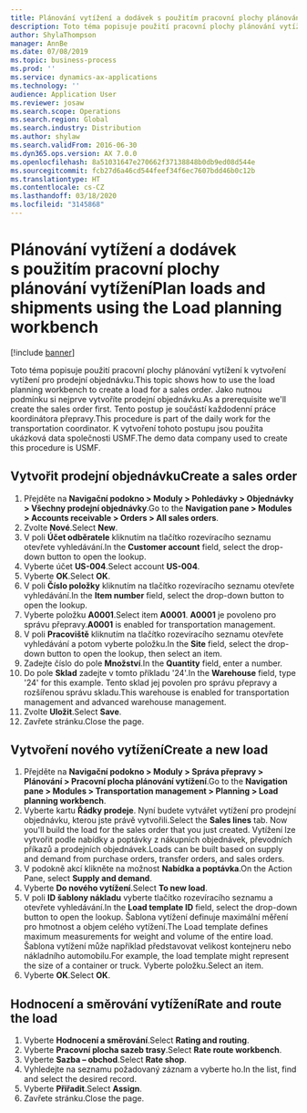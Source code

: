 ```yaml
---
title: Plánování vytížení a dodávek s použitím pracovní plochy plánování vytížení
description: Toto téma popisuje použití pracovní plochy plánování vytížení k vytvoření vytížení pro prodejní objednávku.
author: ShylaThompson
manager: AnnBe
ms.date: 07/08/2019
ms.topic: business-process
ms.prod: ''
ms.service: dynamics-ax-applications
ms.technology: ''
audience: Application User
ms.reviewer: josaw
ms.search.scope: Operations
ms.search.region: Global
ms.search.industry: Distribution
ms.author: shylaw
ms.search.validFrom: 2016-06-30
ms.dyn365.ops.version: AX 7.0.0
ms.openlocfilehash: 8a51031647e270662f37138848b0db9ed08d544e
ms.sourcegitcommit: fcb27d6a46cd544feef34f6ec7607bdd46b0c12b
ms.translationtype: HT
ms.contentlocale: cs-CZ
ms.lasthandoff: 03/18/2020
ms.locfileid: "3145868"
---
```

# <a name="plan-loads-and-shipments-using-the-load-planning-workbench"></a><span data-ttu-id="f65c2-103">Plánování vytížení a dodávek s použitím pracovní plochy plánování vytížení</span><span class="sxs-lookup"><span data-stu-id="f65c2-103">Plan loads and shipments using the Load planning workbench</span></span>

[!include [banner](../../includes/banner.md)]

<span data-ttu-id="f65c2-104">Toto téma popisuje použití pracovní plochy plánování vytížení k vytvoření vytížení pro prodejní objednávku.</span><span class="sxs-lookup"><span data-stu-id="f65c2-104">This topic shows how to use the load planning workbench to create a load for a sales order.</span></span> <span data-ttu-id="f65c2-105">Jako nutnou podmínku si nejprve vytvoříte prodejní objednávku.</span><span class="sxs-lookup"><span data-stu-id="f65c2-105">As a prerequisite we'll create the sales order first.</span></span> <span data-ttu-id="f65c2-106">Tento postup je součástí každodenní práce koordinátora přepravy.</span><span class="sxs-lookup"><span data-stu-id="f65c2-106">This procedure is part of the daily work for the transportation coordinator.</span></span> <span data-ttu-id="f65c2-107">K vytvoření tohoto postupu jsou použita ukázková data společnosti USMF.</span><span class="sxs-lookup"><span data-stu-id="f65c2-107">The demo data company used to create this procedure is USMF.</span></span>


## <a name="create-a-sales-order"></a><span data-ttu-id="f65c2-108">Vytvořit prodejní objednávku</span><span class="sxs-lookup"><span data-stu-id="f65c2-108">Create a sales order</span></span>
1. <span data-ttu-id="f65c2-109">Přejděte na **Navigační podokno > Moduly > Pohledávky > Objednávky > Všechny prodejní objednávky**.</span><span class="sxs-lookup"><span data-stu-id="f65c2-109">Go to the **Navigation pane > Modules > Accounts receivable > Orders > All sales orders**.</span></span>
2. <span data-ttu-id="f65c2-110">Zvolte **Nové**.</span><span class="sxs-lookup"><span data-stu-id="f65c2-110">Select **New**.</span></span>
3. <span data-ttu-id="f65c2-111">V poli **Účet odběratele** kliknutím na tlačítko rozevíracího seznamu otevřete vyhledávání.</span><span class="sxs-lookup"><span data-stu-id="f65c2-111">In the **Customer account** field, select the drop-down button to open the lookup.</span></span>
4. <span data-ttu-id="f65c2-112">Vyberte účet **US-004**.</span><span class="sxs-lookup"><span data-stu-id="f65c2-112">Select account **US-004**.</span></span>
5. <span data-ttu-id="f65c2-113">Vyberte **OK**.</span><span class="sxs-lookup"><span data-stu-id="f65c2-113">Select **OK**.</span></span>
6. <span data-ttu-id="f65c2-114">V poli **Číslo položky** kliknutím na tlačítko rozevíracího seznamu otevřete vyhledávání.</span><span class="sxs-lookup"><span data-stu-id="f65c2-114">In the **Item number** field, select the drop-down button to open the lookup.</span></span>
7. <span data-ttu-id="f65c2-115">Vyberte položku **A0001**.</span><span class="sxs-lookup"><span data-stu-id="f65c2-115">Select item **A0001**.</span></span> <span data-ttu-id="f65c2-116">**A0001** je povoleno pro správu přepravy.</span><span class="sxs-lookup"><span data-stu-id="f65c2-116">**A0001** is enabled for transportation management.</span></span>  
8. <span data-ttu-id="f65c2-117">V poli **Pracoviště** kliknutím na tlačítko rozevíracího seznamu otevřete vyhledávání a potom vyberte položku.</span><span class="sxs-lookup"><span data-stu-id="f65c2-117">In the **Site** field, select the drop-down button to open the lookup, then select an item.</span></span>
9. <span data-ttu-id="f65c2-118">Zadejte číslo do pole **Množství**.</span><span class="sxs-lookup"><span data-stu-id="f65c2-118">In the **Quantity** field, enter a number.</span></span>
10. <span data-ttu-id="f65c2-119">Do pole **Sklad** zadejte v tomto příkladu '24'.</span><span class="sxs-lookup"><span data-stu-id="f65c2-119">In the **Warehouse** field, type '24' for this example.</span></span> <span data-ttu-id="f65c2-120">Tento sklad jej povolen pro správu přepravy a rozšířenou správu skladu.</span><span class="sxs-lookup"><span data-stu-id="f65c2-120">This warehouse is enabled for transportation management and advanced warehouse management.</span></span>  
11. <span data-ttu-id="f65c2-121">Zvolte **Uložit**.</span><span class="sxs-lookup"><span data-stu-id="f65c2-121">Select **Save**.</span></span>
12. <span data-ttu-id="f65c2-122">Zavřete stránku.</span><span class="sxs-lookup"><span data-stu-id="f65c2-122">Close the page.</span></span>

## <a name="create-a-new-load"></a><span data-ttu-id="f65c2-123">Vytvoření nového vytížení</span><span class="sxs-lookup"><span data-stu-id="f65c2-123">Create a new load</span></span>
1. <span data-ttu-id="f65c2-124">Přejděte na **Navigační podokno > Moduly > Správa přepravy > Plánování > Pracovní plocha plánování vytížení**.</span><span class="sxs-lookup"><span data-stu-id="f65c2-124">Go to the **Navigation pane > Modules > Transportation management > Planning > Load planning workbench**.</span></span>
2. <span data-ttu-id="f65c2-125">Vyberte kartu **Řádky prodeje**. Nyní budete vytvářet vytížení pro prodejní objednávku, kterou jste právě vytvořili.</span><span class="sxs-lookup"><span data-stu-id="f65c2-125">Select the **Sales lines** tab. Now you'll build the load for the sales order that you just created.</span></span> <span data-ttu-id="f65c2-126">Vytížení lze vytvořit podle nabídky a poptávky z nákupních objednávek, převodních příkazů a prodejních objednávek.</span><span class="sxs-lookup"><span data-stu-id="f65c2-126">Loads can be built based on supply and demand from purchase orders, transfer orders, and sales orders.</span></span>  
3. <span data-ttu-id="f65c2-127">V podokně akcí klikněte na možnost **Nabídka a poptávka**.</span><span class="sxs-lookup"><span data-stu-id="f65c2-127">On the Action Pane, select **Supply and demand**.</span></span>
4. <span data-ttu-id="f65c2-128">Vyberte **Do nového vytížení**.</span><span class="sxs-lookup"><span data-stu-id="f65c2-128">Select **To new load**.</span></span>
5. <span data-ttu-id="f65c2-129">V poli **ID šablony nákladu** vyberte tlačítko rozevíracího seznamu a otevřete vyhledávání.</span><span class="sxs-lookup"><span data-stu-id="f65c2-129">In the **Load template ID** field, select the drop-down button to open the lookup.</span></span> <span data-ttu-id="f65c2-130">Šablona vytížení definuje maximální měření pro hmotnost a objem celého vytížení.</span><span class="sxs-lookup"><span data-stu-id="f65c2-130">The Load template defines maximum measurements for weight and volume of the entire load.</span></span> <span data-ttu-id="f65c2-131">Šablona vytížení může například představovat velikost kontejneru nebo nákladního automobilu.</span><span class="sxs-lookup"><span data-stu-id="f65c2-131">For example, the load template might represent the size of a container or truck.</span></span> <span data-ttu-id="f65c2-132">Vyberte položku.</span><span class="sxs-lookup"><span data-stu-id="f65c2-132">Select an item.</span></span>
6. <span data-ttu-id="f65c2-133">Vyberte **OK**.</span><span class="sxs-lookup"><span data-stu-id="f65c2-133">Select **OK**.</span></span>

## <a name="rate-and-route-the-load"></a><span data-ttu-id="f65c2-134">Hodnocení a směrování vytížení</span><span class="sxs-lookup"><span data-stu-id="f65c2-134">Rate and route the load</span></span>
1. <span data-ttu-id="f65c2-135">Vyberte **Hodnocení a směrování**.</span><span class="sxs-lookup"><span data-stu-id="f65c2-135">Select **Rating and routing**.</span></span>
2. <span data-ttu-id="f65c2-136">Vyberte **Pracovní plocha sazeb trasy**.</span><span class="sxs-lookup"><span data-stu-id="f65c2-136">Select **Rate route workbench**.</span></span>
3. <span data-ttu-id="f65c2-137">Vyberte **Sazba – obchod**.</span><span class="sxs-lookup"><span data-stu-id="f65c2-137">Select **Rate shop**.</span></span>
4. <span data-ttu-id="f65c2-138">Vyhledejte na seznamu požadovaný záznam a vyberte ho.</span><span class="sxs-lookup"><span data-stu-id="f65c2-138">In the list, find and select the desired record.</span></span>
5. <span data-ttu-id="f65c2-139">Vyberte **Přiřadit**.</span><span class="sxs-lookup"><span data-stu-id="f65c2-139">Select **Assign**.</span></span>
6. <span data-ttu-id="f65c2-140">Zavřete stránku.</span><span class="sxs-lookup"><span data-stu-id="f65c2-140">Close the page.</span></span>

